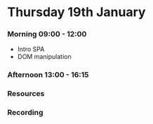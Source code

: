# Thursday 19th January

### Morning 09:00 - 12:00
 
- Intro SPA
- DOM manipulation

### Afternoon 13:00 - 16:15



### Resources



### Recording